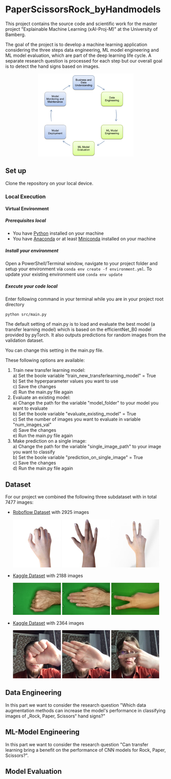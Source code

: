 # PaperScissorsRock_byHandmodels
This project contains the source code and scientific work for the master project "Explainable Machine Learning (xAI-Proj-M)" at the University of Bamberg. 

The goal of the project is to develop a machine learning application considering the three steps data engineering, ML model engineering and ML model evaluation, which are part of the deep learning life cycle.
A separate research question is processed for each step but our overall goal is to detect the hand signs based on images.

<p align="center">
  <img width="300" src="images/CRISP-ML.png">
</p>

## Set up 
Clone the repository on your local device.

### Local Execution

#### Virtual Environment

##### Prerequisites local

- You have [Python](https://www.python.org/) installed on your machine
- You have [Anaconda](https://www.anaconda.com/) or at least [Miniconda](https://docs.conda.io/en/latest/miniconda.html) installed on your machine

##### Install your environment

Open a PowerShell/Terminal window, navigate to your project folder and setup your environment via `conda env create -f environment.yml`. To update your existing environment use `conda env update`

##### Execute your code local

Enter following command in your terminal while you are in your project root directory

```terminal
python src/main.py
```

The default setting of main.py is to load and evaluate the best model (a transfer learning model) which is based on the efficientNet_B0 model provided by pyTorch.
It also outputs predictions for random images from the validation dataset.

You can change this setting in the main.py file.

These following options are available:
  1. Train new transfer learning model: </br>
    a) Set the boole variable "train_new_transferlearning_model" = True </br>
    b) Set the hyperparameter values you want to use </br>
    c) Save the changes </br>
    d) Run the main.py file again </br>
  2. Evaluate an existing model: </br>
    a) Change the path for the variable "model_folder" to your model you want to evaluate </br>
    b) Set the boole variable "evaluate_existing_model" = True </br>
    c) Set the number of images you want to evaluate in variable "num_images_val" </br>
    d) Save the changes </br>
    e) Run the main.py file again </br>
  3. Make prediction on a single image: </br>
    a) Change the path for the variable "single_image_path" to your image you want to classify </br>
    b) Set the boole variable "prediction_on_single_image" = True </br>
    c) Save the changes </br>
    d) Run the main.py file again </br>


## Dataset
For our project we combined the following three subdataset with in total 7477 images:
- [Roboflow Dataset](https://public.roboflow.com/classification/rock-paper-scissors) with 2925 images
  <p float="right">
    <img src="data_original/dataset_1/train/rock/rock01-000_png.rf.560ebe5b8570f6866c33946448ccf7de.jpg" width="150" />
    <img src="data_original/dataset_1/train/paper/paper01-000_png.rf.02152baa06324655efacad9c5bda9f1a.jpg" width="150" /> 
    <img src="data_original/dataset_1/train/scissors/scissors01-000_png.rf.bc8ea3d7b607fa5306391e214675bc07.jpg" width="150" /> 
  </p>

- [Kaggle Dataset](https://www.kaggle.com/datasets/drgfreeman/rockpaperscissors) with 2188 images
  <p float="right">
    <img src="data_original/dataset_2/rock/0bioBZYFCXqJIulm.png" width="150" />
    <img src="data_original/dataset_2/paper/0a3UtNzl5Ll3sq8K.png" width="150" /> 
    <img src="data_original/dataset_2/scissors/0CSaM2vL2cWX6Cay.png" width="150" /> 
  </p>

- [Kaggle Dataset](https://www.kaggle.com/datasets/glushko/rock-paper-scissors-dataset) with 2364 images
  <p float="right">
    <img src="data_original/dataset_3/train/rock/glu_235.png" width="150" />
    <img src="data_original/dataset_3/train/paper/glu_161.png" width="150" /> 
    <img src="data_original/dataset_3/train/scissors/glu_116.png" width="150" /> 
  </p>

## Data Engineering
In this part we want to consider the research question "Which data augmentation methods can increase the model's performance in classifying images of „Rock, Paper, Scissors“ hand signs?"
## ML-Model Engineering
In this part we want to consider the research question "Can transfer learning bring a benefit on the performance of CNN models for Rock, Paper, Scissors?". 

## Model Evaluation
